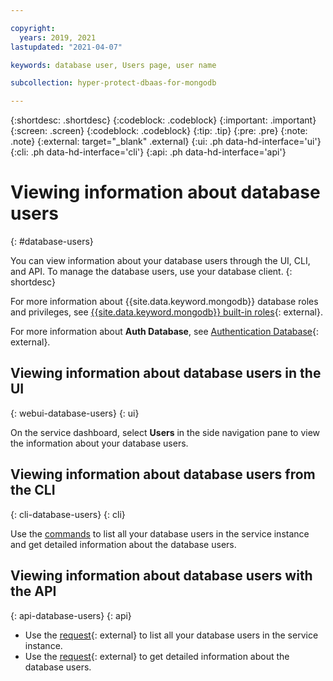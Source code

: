 ```yaml
---

copyright:
  years: 2019, 2021
lastupdated: "2021-04-07"

keywords: database user, Users page, user name

subcollection: hyper-protect-dbaas-for-mongodb

---
```


{:shortdesc: .shortdesc}
{:codeblock: .codeblock}
{:important: .important}
{:screen: .screen}
{:codeblock: .codeblock}
{:tip: .tip}
{:pre: .pre}
{:note: .note}
{:external: target="_blank" .external}
{:ui: .ph data-hd-interface='ui'}
{:cli: .ph data-hd-interface='cli'}
{:api: .ph data-hd-interface='api'}

# Viewing information about database users
{: #database-users}

You can view information about your database users through the UI, CLI, and API. To manage the database users, use your database client.
{: shortdesc}

For more information about {{site.data.keyword.mongodb}} database roles and privileges, see [{{site.data.keyword.mongodb}} built-in roles](https://docs.mongodb.com/manual/reference/built-in-roles/){: external}.

For more information about **Auth Database**, see [Authentication Database](https://docs.mongodb.com/manual/core/security-users/#user-authentication-database){: external}.

## Viewing information about database users in the UI
{: webui-database-users}
{: ui}

On the service dashboard, select **Users** in the side navigation pane to view the information about your database users.

## Viewing information about database users from the CLI
{: cli-database-users}
{: cli}

Use the [commands](/docs/hyper-protect-dbaas-for-mongodb?topic=hyper-protect-dbaas-for-mongodb-dbaas_cli_plugin#user_cmds) to list all your database users in the service instance and get detailed information about the database users.

## Viewing information about database users with the API
{: api-database-users}
{: api}

- Use the [request](/apidocs/hyperp-dbaas/hyperp-dbaas-v3#list-database-users){: external} to list all your database users in the service instance. 
- Use the [request](/apidocs/hyperp-dbaas/hyperp-dbaas-v3#get-database-user-details){: external} to get detailed information about the database users.
